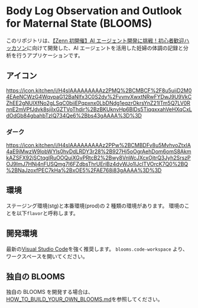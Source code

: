 # Body Log Observation and Outlook for Maternal State (BLOOMS)

このリポジトリは、[【Zenn 初開催】AI エージェント開発に挑戦！初心者歓迎ハッカソン](https://zenn.dev/hackathons/2024-google-cloud-japan-ai-hackathon)に向けて開発した、AI エージェントを活用した妊婦の体調の記録と分析を行うアプリケーションです。

## アイコン

<https://icon.kitchen/i/H4sIAAAAAAAAAz2PMQ%2BCMBCF%2F8u5uiiD2M04EAeNCWzG4WqvpaG12BaNIfx3C0S2dy%2FvvnvXwxtNRwFYDwJ9U9VkCZhEE2gNUlXfNo2gLSqC0biiEPqpxnx0LbDNdg1eqzrOkrsYnZ21ITm5Q7LV0RnnE2mVPfJdvk8sjiIxGZTVoThdir%2BzBKUknvHp6BlDs5TiqqxxahVeHXqCxLdOdGb84gbahbTzIQ734Qe6%2Bbs43gAAAA%3D%3D>

### ダーク

<https://icon.kitchen/i/H4sIAAAAAAAAAz2PPw%2BCMBDFv8u5MvhvoZtxIA4aE9iMwzW9lobWYls0hvDdLRDY3r28%2B927Hj5oOgrAehDom6omS8AkmkAZSFX92jSCtqgIRuOOQuiXGvPRtcB2%2Bwy8VnWcJXcxOjtrQ3Jyh2SrszPOJ9ImJ7HNj4nFUSQmg7I6FZdbsThrUEriBz4dvWJo1lJclTVOrcK7Q0%2BQ%2BNaJzoxfPEC7kHa%2BxOE5%2FAE768i83gAAAA%3D%3D>

## 環境

ステージング環境(stg)と本番環境(prod)の 2 種類の環境があります。
環境のことを以下`flavor`と呼称します。

## 開発環境

最新の[Visual Studio Code](https://code.visualstudio.com/)を強く推奨します。
`blooms.code-workspace` より、ワークスペースを開いてください。

## 独自の BLOOMS

独自の BLOOMS を開発する場合は、[HOW_TO_BUILD_YOUR_OWN_BLOOMS.md](HOW_TO_BUILD_YOUR_OWN_BLOOMS.md)を参照してください。
